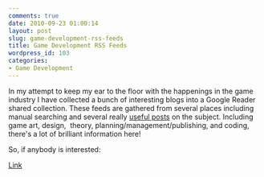 ```yaml
---
comments: true
date: 2010-09-23 01:00:14
layout: post
slug: game-development-rss-feeds
title: Game Development RSS Feeds
wordpress_id: 103
categories:
- Game Development
---
```


In my attempt to keep my ear to the floor with the happenings in the game industry I have collected a bunch of interesting blogs into a Google Reader shared collection. These feeds are gathered from several places including manual searching and several really [useful posts](http://gamedev.stackexchange.com/questions/3223/game-development-blogs) on the subject. Including game art, design,  theory, planning/management/publishing, and coding, there's a lot of brilliant information here!

So, if anybody is interested:

[Link](http://www.google.com/reader/bundle/user/04706940339159059157/bundle/Game%20Development)
